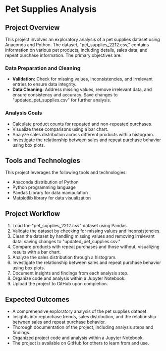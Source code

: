 # Pet Supplies Analysis

## Project Overview

This project involves an exploratory analysis of a pet supplies dataset using Anaconda and Python. The dataset, "pet_supplies_2212.csv," contains information on various pet products, including details, sales data, and repeat purchase information. The primary objectives are:

### Data Preparation and Cleaning

- **Validation:** Check for missing values, inconsistencies, and irrelevant entries to ensure data integrity.
- **Data Cleaning:** Address missing values, remove irrelevant data, and ensure consistency and accuracy. Save changes to "updated_pet_supplies.csv" for further analysis.

### Analysis Goals

- Calculate product counts for repeated and non-repeated purchases.
- Visualize these comparisons using a bar chart.
- Analyze sales distribution across different products with a histogram.
- Investigate the relationship between sales and repeat purchase behavior using box plots.

## Tools and Technologies

This project leverages the following tools and technologies:

- Anaconda distribution of Python
- Python programming language
- Pandas Library for data manipulation
- Matplotlib library for data visualization

## Project Workflow

1. Load the "pet_supplies_2212.csv" dataset using Pandas.
2. Validate the dataset by checking for missing values and inconsistencies.
3. Clean the dataset by handling missing values and removing irrelevant data, saving changes to "updated_pet_supplies.csv."
4. Compare products with repeat purchases and those without, visualizing results with a bar chart.
5. Analyze the sales distribution through a histogram.
6. Investigate the relationship between sales and repeat purchase behavior using box plots.
7. Document insights and findings from each analysis step.
8. Organize code and analysis within a Jupyter Notebook.
9. Upload the project to GitHub upon completion.

## Expected Outcomes

- A comprehensive exploratory analysis of the pet supplies dataset.
- Insights into repurchase trends, sales distribution, and the relationship between sales and repeat purchase behavior.
- Thorough documentation of the project, including analysis steps and findings.
- Organized project code and analysis within a Jupyter Notebook.
- The project is available on GitHub for others to learn from and use.

